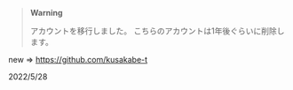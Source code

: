 > **Warning**
> 
> アカウントを移行しました。
> こちらのアカウントは1年後ぐらいに削除します。

new => https://github.com/kusakabe-t

2022/5/28
